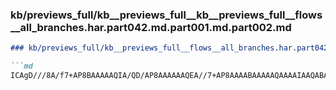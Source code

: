 ### kb/previews_full/kb__previews_full__kb__previews_full__flows__all_branches.har.part042.md.part001.md.part002.md

```md
### kb/previews_full/kb__previews_full__flows__all_branches.har.part042.md.part001.md (part 002)

```md
ICAgD///8A/f7+AP8BAAAAAQIA/QD/AP8AAAAAAQEA//7+AP8AAAABAAAAAQAAAAIAAQABAAEA
```

```

```
